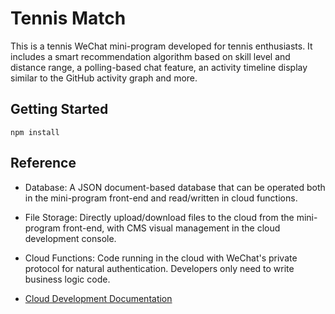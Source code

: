 # Tennis Match

This is a tennis WeChat mini-program developed for tennis enthusiasts. It includes a smart recommendation algorithm based on skill level and distance range, a polling-based chat feature, an activity timeline display similar to the GitHub activity graph and more.

## Getting Started
```
npm install
```

## Reference

- Database: A JSON document-based database that can be operated both in the mini-program front-end and read/written in cloud functions.
 
- File Storage: Directly upload/download files to the cloud from the mini-program front-end, with CMS visual management in the cloud development console.

- Cloud Functions: Code running in the cloud with WeChat's private protocol for natural authentication. Developers only need to write business logic code.

- [Cloud Development Documentation](https://developers.weixin.qq.com/miniprogram/dev/wxcloud/basis/getting-started.html)

  

